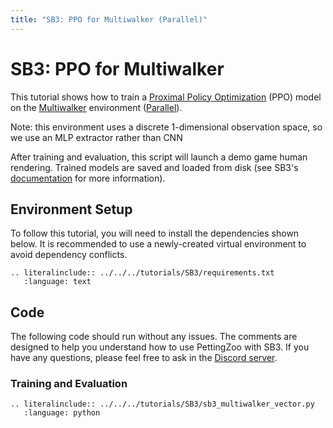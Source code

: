 ```yaml
---
title: "SB3: PPO for Multiwalker (Parallel)"
---
```


# SB3: PPO for Multiwalker

This tutorial shows how to train a [Proximal Policy Optimization](https://stable-baselines3.readthedocs.io/en/master/modules/ppo.html) (PPO) model on the [Multiwalker](https://pettingzoo.farama.org/environments/sisl/multiwalker/) environment ([Parallel](https://pettingzoo.farama.org/api/parallel/)).

Note: this environment uses a discrete 1-dimensional observation space, so we use an MLP extractor rather than CNN

After training and evaluation, this script will launch a demo game human rendering. Trained models are saved and loaded from disk (see SB3's [documentation](https://stable-baselines3.readthedocs.io/en/master/guide/save_format.html) for more information).


## Environment Setup
To follow this tutorial, you will need to install the dependencies shown below. It is recommended to use a newly-created virtual environment to avoid dependency conflicts.
```{eval-rst}
.. literalinclude:: ../../../tutorials/SB3/requirements.txt
   :language: text
```

## Code
The following code should run without any issues. The comments are designed to help you understand how to use PettingZoo with SB3. If you have any questions, please feel free to ask in the [Discord server](https://discord.gg/nhvKkYa6qX).

### Training and Evaluation

```{eval-rst}
.. literalinclude:: ../../../tutorials/SB3/sb3_multiwalker_vector.py
   :language: python
```
